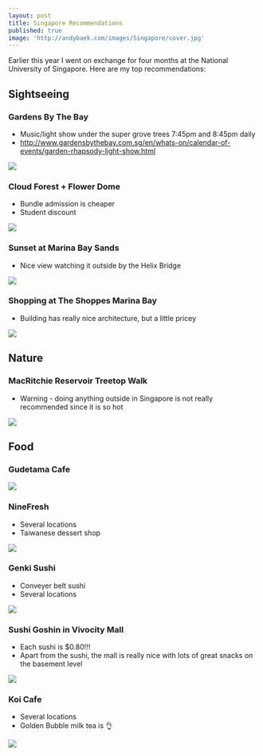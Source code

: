 ```yaml
---
layout: post
title: Singapore Recommendations
published: true
image: 'http://andybaek.com/images/Singapore/cover.jpg'
---
```


Earlier this year I went on exchange for four months at the National University of Singapore. Here are my top recommendations:

## Sightseeing
### Gardens By The Bay
* Music/light show under the super grove trees 7:45pm and 8:45pm daily
* http://www.gardensbythebay.com.sg/en/whats-on/calendar-of-events/garden-rhapsody-light-show.html

![](https://lh3.googleusercontent.com/lkPKyMUhbBWUaAXbIN7GgfXUdT2Tegiwy0HUpDLsmJaAKHht7LtXCeJ7i2hE35YRr1jXDE9QNWQJAzyHBKNsgvD6vaIsabZQVnc_ujzGPZ0-M9LLMv2C50GlHCwlBLJLJY6ugiUHO-Ck22ue7YBM-E0qVLAeFnKaF-U4boP4hdOEbf5annblxERFecszJuc7wGaq1sMzKOQyNRjQaPEso4AGOeH75RmkC-6xGjwQanRmH2IewiJYHewipTB1XtP-RT4vN8bDysXmoe9gD-mhqkx1vYPM6csyv7T5ukOGTt7MARaxdo42V4f32VQCN579TDMbkzBmoG4wHQuByRw9puuJxrTVrWSsbFmuqJHAJODmQmCaEXSX57lqTFGwLpWHreuKmyk8_dGtDkzBkkTOpAlQGj-VOQovvIGCWOPBvQ6Untv8kImXl9pJtV37AKt_gfkBs_-wyrv_TLKntUxG9q-3iwIW_PETH2MJGobQXglS_lkvorzCNsH4wu5nY4meDzuTZdiPQsyvSGAnOlPcMhPnUxO0TUYoRetjWwYHWPrHyau7P3mgJpMzJa3b5fnzOA7sHVrXgeUjqsziRnOShYCui4B6aVxaNclyYWVmXAs=w582-h776-no)

### Cloud Forest + Flower Dome
* Bundle admission is cheaper
* Student discount

![](https://lh3.googleusercontent.com/yYYLpeg4vuxDmWg30ZGw8q_BYW3eJBfxqPHorQyR9F8FHNOBhZIv__Ju1B5E_To9sFxvR5L3nctI4S4L-xV9EBBsNlwCccNyARz6Ihd8R6CWHSPxUOEy2AZFlqRIyisJU2B2dqM03i63RwBApZl_UXiP6YjVxxuDmy4IukJJLRT45QkoeCl5Xk3qbnKue7QZ-ioP0996J2I6kZGtNuD3gqEXzc0ZtHprEyCXfDRfMsmFDhcq5PpUHfs3pzJ1nNU4JnpoTHkMnim7psyNBzpZNDR3v8_dpvx9v1dpQj5bmcLwDH67EnPM_8mGvtg5vGtTwRA637rQS9UspKmKF2ELXN2X3_Dlnx1_u8e-P7t_GlrBdfBLmU_41ftW2AiEe7lNcowbS4qhF0VZXEyT7G4jRZRI62Ha2lNmHfI7QvB0MNhqKavzp9kdeagG1q6K0zBF8g6jKB5ddD0Z_PXfMa7GPRMI1tPvnQjyGoSlLb5ypTJS8EkdHuk0fTkkJm1X52j_vSYd0vwBv9xPDLUwAXTKMwhT3ut9V02kyaa1vjoIiiJwx_7EW8NeLIQIwILJENZpOuoB3GFpUcBP0XkEaxrYkrhYDXgjGfSNURev-Soeyb9iBj6B0FlbQuiPgsFTv3Mnl6oBI334n1tfR58pkGMrDTTyp8eWzJe_pqIk=w582-h776-no)

### Sunset at Marina Bay Sands
* Nice view watching it outside by the Helix Bridge

![](https://lh3.googleusercontent.com/EDzKpphClfVCIgzyD4lUaxmRub8Ey32pumUD3toaCSyn-ekXXixKOd1Un-aF1Mlfl-Z1rktUYWM-Zo9A-9whuR8F8n7a2F65ZlrixmKaPkPEWZfgwls6LTDeN5crwNysVtpvMgcd9nWVs24Hshgpk0J7gysS1vO-KI4NpQjf8CTkngt26WLk1xgveNMwNalYFioZMc1rah0GAprnpuWcUyLNAQyYUuaPsRKUC0eLvmTdHfHWL0LdgqMtAXmhO1bXntEiZGTGJfe7a0MRyw53XAVFe3Fsn0Sv49N0yT6RqGTSyrCR83SgUH46DJqyhT8XWNAAXZC567Zb-5J3ndb6vEia8whj3elxJ3JOXws64YFtIKkpIQXXAnHshPHwoWM-CIuUPN0dL5jqUuN6PAlga48MRN4rGKgAH2kwIF3WHmbPIZ98a3J4XSWzfKw_bed-0itBTjWf88-BIc4J1J1yLqibWwcTmDi4ZJ_9tMtwtej9I8OqL4kYZe1A6k1Ryisx1zc39n9PxFl6thstNkVM04O1eAyUTaikTQ4R1lcqYq3jzcEbJ-D-4k-5Dq6oqdQt1Wk3gyrHwpRGaIIGSLGPuzFLSW5BFM7LylD8VuSw=w1035-h776-no)

### Shopping at The Shoppes Marina Bay
* Building has really nice architecture, but a little pricey

![](https://lh3.googleusercontent.com/a4Ng0Iss_67wKaDj9rJOGTIscgUianpVdhPO3z7Tysx1z93yv4SVn9hcyutqg1bhaOlSzNEQ4tY8jQfBLx2J6Hf2RN5YQVOL8Vm4GNRGuN6flgV5bmMa-NRVUAjkSN7H1L0zZlyoJtp9XHFi11yroFCiaGX_6Yc5vyP_bFdGErnpWturqcAsUXAlQeczXBZaY0epJNVl8evvbWlAKQQI6O-wjQZoZS0Voa8dTSzxeQqena9fdP4tJ3utBAgyeP34ePFth9RrXQrW0JNmA741OwcPQKaAlKjxOLRPc-LmmJO0SyZ6KomV6mlceOJYspKWMM-kZK7nCMsoDFTQd0HJ6R2cUJQOc6tfPJ0kn-2-xp95Msw1cug-XlnrMaGSlEERY62V9E_lAnqp9DVl_LfWySRVv6FK0F_vG9F86JXEFCMc_aBVFAWN6P5BFOoPEnJQJ3X-LkNEGOWZFCv8csa3lQP-Zuw_tA4bUozLn0BIEaiqTWhSNxgLVPYwJczzIQpS2TGvBPPkj_kev08Ksbv7R2oWettEG_Q2voQhSSn8yT2_Mnbdw19jpz5CNlULlROrb77T_6w0UOY8qhECu5Qb6YsO6TUwVVXIeKxSFkzyEg1aBvmsJgFscFjEa1Z_s6ZRnjdM2NvJRa3KGjKabgfgJBJVKDqPzZspzd3C=w582-h776-no)

## Nature
### MacRitchie Reservoir Treetop Walk
* Warning - doing anything outside in Singapore is not really recommended since it is so hot

![](https://lh3.googleusercontent.com/qtMq3WTWm-i6GNB6wZ3adUCqB_7kfkexZ1BTdncL4Y9tfwu0fgrj6mpZFPm6JgG25Rjp6ArMpeGn0YFZ1ik6FtOlzdLdu0MbSZ80v0kGiL2is4e3L643HZSniKgJIXN3buOdE1YAxxj8KvB2YW9R3SZff3IIVj1WKyv7sNpT9KETiSeVUGSGAQZY-J1wy_Z4CrlotGVD0vVvaChKMFWpr2y7TbrdGcIIekzVELR_pkSBDGh8IGhOY6RvNGDxA9bZtsVmGOtIWe7yYFxceS2jRJwsggwOf6KPbIxJCKL9KGDZpA-HnbdtXA-W3uokpvf4ArJ5lIQcrBvDPW9CqufFEoRqnPcOpCFDdWbnoLc51vCAxSPKUR01WrGhBFUGLyoStRY3KhQj33Qd8XYwJc78n7hy18JMP8tX8k_x1ZZIx9-IwWnapQLImM04JeMNY9xuiYtwo7ItcAVwAKysIr2txHy6gQfLBbpK4p8LzgCiiapegvmQnMPRRPZ1gvGqc-xRD0q1aTv09v8An0ZebIAtNKKjwAZwnFROqKNmKQ3QpvEIic_GhIiRWFJ-MT7SoJqeAL1fBZI4lPF5I4GkR8DMayXAnUDXT-5juSI6dUk-=w582-h776-no)

## Food
### Gudetama Cafe
![](https://lh3.googleusercontent.com/BXIwAHI8QYis4S8CKltUCygqHSm5cqmTNAzgPCsu0-j1AckEBmap_OIhBIY1627-D_a9QiuxGds8D3GqYhl6CvqRLH4MsLqi6pu7ziH5cyY7Xaj6uaEz9zPB5GXvJHXyW53CtIybQqd1YdJSqzlH1Ips88D66WgnDwInB--gShogiGcPSEaGCU2DXoYrovjc4zPynn1Cxr8IflQ4T1nzzox2U2UGZ4A9LNyNi-YFyIRakvOSSP8dBfkqc282o61bcUEW8oXpk7F3FTZNWXtg1Plisa8dYLSISeCrgWxz0SyTIle_hZTR9N_njZ3xTv17RTs4nKePYCcWS9sabfCxIyH3EpBuUCFZpH7VF7K4wIhloDpWu_h7qg3rN-GlRHhaeeOspAHWktRizyNZdbV-qcytxMayP57PeEuD6wzk-9OQx7A7hVjDhcy0ffaLL67d4Qc5MSccrQwLnN0RtDpDieN6RPl9vIKpdxtfQimJJJQD86Pl9QDp2JFvEFjaaYKPylr_IMUHGMEiKSLSxvDBbOH8I4LpivzKXIh6C5xaepcKDZgiLD8rnJsBQLLBtei7L2ER_Hfi6jpVXn8ye3X-9EvWkXtR0jqGLk98zrswKiVco7R5d1tbxHYGJnikRSFiy9S_W3vcY-qLlc5Iz6XiN50b9Q9eUoLo1upP=w679-h776-no)

### NineFresh
* Several locations
* Taiwanese dessert shop

![](https://lh3.googleusercontent.com/Sps5TuqgMBo97fr39lp4H1NmNbQ6a24kkgLCIkXl2MtK4Y2UI3P5jBvOucOe5hvyLdV5UmaYVRzlfiX3gqLmI-hNcx-uHgTVSFMP3mgTt3fxTBqkxnSiVpno10ll1Qu4NcMDi8dW-XJ9PZkU_dV7AoivZ22wNoCqfgwfCwwQ6nW8UccEqKCQAzIQG1-RHOFmOsqjZhqc8hz8k77fh_KPOQh4YVcMgFBTu4051AIjSstbQy2mm9298VYJhpEMKJzTTyXhWvcYGIBgapwhwFT3JDjk7xUy53cHCkRqwfmR5jo6_ENNNpNDH3yoiT1XiirNdPT4SrLB_AomGl4PX8WbSi9qjr29BGQNmC9cDz4j1n65sszVeELAlBxHm-AzrJ8DLb1tkLY20Ni9b0YResvMIJ77xpptYU_z11kJPk1XIm7H9lwCuT4_zjfAdTDbs_AtyxVnlAAd7I9y03upgAQMHXUNUPNxzv1JUSeQg8wSUcitbjse762AXUdCV0luUaEQuGFepLvUfzYVHWb35rweP6TS4OBshKp4_PdPZf7740b4JRgbEWF85YIMUvyBBSiJWfD1wKMjraKez7wXauDPNgg7qphWeZb9S2i5zbqdXpM=w582-h776-no)

### Genki Sushi
* Conveyer belt sushi
* Several locations

![](https://media.giphy.com/media/3ohjVabSovkdvTvOCI/giphy.gif)

### Sushi Goshin in Vivocity Mall
* Each sushi is $0.80!!!
* Apart from the sushi, the mall is really nice with lots of great snacks on the basement level

![](https://lh3.googleusercontent.com/KwzzDuc8s12SOb6onbN7TLfDVvf21QsNLHBq71B0mn6Hwpk-nFlBh8CBK1AQ1yGlFOHK6v6nuTYqG-ytWnEIaRFZ63TEGF5dlvtUPD6EUWVnUd957D4TiikeM1JojD4-paJrHvgnlq-y1M41Ii7_lbFNIy5YjXmwfGOkVeIxwF0_F9Rf4r9x-FPFoYh3NETCqagdudqiUDD8YZ4te410I_4QlJT5V9gugmbU4JNSuaNCZ5LZ_bFq4yhAJKml5eqQLqHFwlmMwS6EVVoxljXKc-Y_1MOJwUny3DpJkk5OGR1krxvanOL6LWpVkMNDpWYdW9HCIerx_PcXJtWzsnhZ4D4A4rZ-4YBBAGtG4S_S1bkBFQ9XsuzquKjnL_GyAncG23vGyxd2bp-7TYuOwOlofD1WdGzc6JpsP46pQyyE6iaTuLudbhgMfjmzQSj_rzV5mOH5rS-x4FQ0wiRktI0U-9mt_BfKhaedJ6WeruP_HMEADPwGzkL5ud0d-5tm0egRiHNLsXD5cm4U_x00K8hdpsL0czFf-u5k53KM3PjMQ1WjQn9GJuRPsS96Ask9grbQBSWNYTBVwW4ygExPjNPaFAV1RDJcVMIhzssAv9ax=w1035-h776-no)

### Koi Cafe
* Several locations
* Golden Bubble milk tea is 👌

![](https://lh3.googleusercontent.com/3Wf2FbU2P2pfZHOnk0YJODu_QDETxizaf7VEyoXtqK_AZmWFz8duZwY98xaCKuVY7sLpsJCBFaZoa9qK6YrZAUiMNx_5TgGQ0SBMck2j5YwJZJr8SLHfQuBPfIdyDVOO3e682JvtEyrItuBaN13I6PaQlMHtIdmXU4-VSKUVUC1arN3owbVUWix3WEzsMrKstQhDQHUfr7wRh0t0W-UKQ7YKF4DhXNd9s4R7P6TiBhgxoHLlv5uEoD17bYAe4Yc-CBprYGhUEIipZ-zYASgZRHc71w9dhSaTDjkVbSdXegExnUZHbo_HGEIl9AcsnlB7WAJoeFoTn25ThVJBcJJLjHpeReampteVKRgJTXrnJbP3jMGHmCCMNEKgWIJu3uD_MUv-O6kSOqml8T88mDF6IHuRllAHM0gBXzhpw9KVlLbtrdskG3uv6yNVnU7ScSPDvMdPSw-c0Ax3u1aHLfBpHzFm8CniyKqpvYT-r4yUWjYMVV1HwbBBbBzQ08TAXQHKDKsYL5DZ2RtlUd-5MUe-G5humjRU037-Tl9-zYbPJJpZSZfw7hbm_nAU6G9YcmaOyS4UyBjVU6WEsBUTXWP3G8PG7CfD55EVA4UYwiSl=w582-h776-no)
